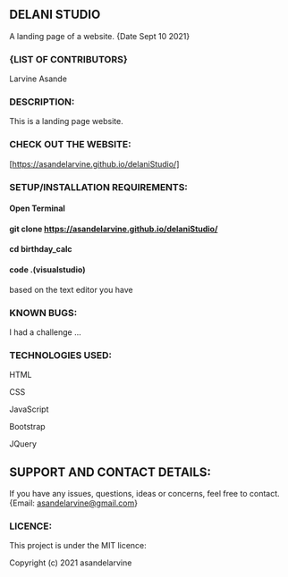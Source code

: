## DELANI STUDIO 

A landing page of a website. {Date Sept 10 2021}

### {LIST OF CONTRIBUTORS}

Larvine Asande

### DESCRIPTION:

This is a landing page website.
                        

### CHECK OUT THE WEBSITE:

[https://asandelarvine.github.io/delaniStudio/]

### SETUP/INSTALLATION REQUIREMENTS:

#### Open Terminal

#### git clone https://asandelarvine.github.io/delaniStudio/

#### cd birthday_calc

#### code .(visualstudio) 


based on the text editor you have

### KNOWN BUGS:

I had a challenge ...






### TECHNOLOGIES USED:

HTML

CSS

JavaScript

Bootstrap

JQuery


## SUPPORT AND CONTACT DETAILS:

If you have any issues, questions, ideas or concerns, feel free to contact. {Email: asandelarvine@gmail.com}

### LICENCE:

This project is under the MIT licence:

Copyright (c) 2021 asandelarvine
